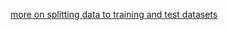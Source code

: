 [more on splitting data to training and test datasets](https://machinelearningmastery.com/a-simple-intuition-for-overfitting/)
